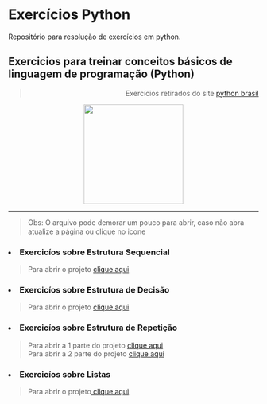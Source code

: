 # Exercícios Python
 Repositório para resolução de exercícios em python.

<h2> Exercicios para treinar conceitos básicos de linguagem de programação (Python)</h2>
<blockquote align='right'> Exercícios retirados do site <a href='https://wiki.python.org.br/ListaDeExercicios'> python brasil </a> </blockquote>
<p align="center"> <img src='https://diegomariano.com/wp-content/uploads/2020/08/word-image-2.jpeg' widh='300px' height='200px'> </p>
<hr>
    <blockquote>Obs: O arquivo pode demorar um pouco para abrir, caso não abra atualize a página ou clique no icone <a href='Notebook_Python.ipynb'> <img src='https://encrypted-tbn0.gstatic.com/images?q=tbn:ANd9GcT83o7RxXhQQg78OZz2yO2AOgfafJ0gdWmLDQ&usqp=CAU' width='15px' height='15px'> </a>
    </blockquote>
<h3> <li> Exercicíos sobre Estrutura Sequencial </li> </h3>
    <blockquote> Para abrir o projeto  <a href='Estrutura Sequencial.ipynb'>  clique aqui </a>
    </blockquote>
<h3> <li> Exercicíos sobre Estrutura de Decisão </li> </h3>
    <blockquote> Para abrir o projeto  <a href='Estrutura de Decisão.ipynb'> clique aqui </a>
    </blockquote>
<h3> <li> Exercicíos sobre Estrutura de Repetição </li> </h3>
    <blockquote> 
    Para abrir a 1 parte do  projeto <a href='Estrutura de Repetição - parte 1.ipynb'> clique aqui </a> <br>
    Para abrir a 2 parte do  projeto <a href='Estrutura de Repetição - parte 2.ipynb'> clique aqui </a> 
    </blockquote>
<h3> <li> Exercicíos sobre Listas </li> </h3>
    <blockquote> 
    Para abrir o projeto<a href='Listas.ipynb'> clique aqui </a> <br>
    </blockquote>